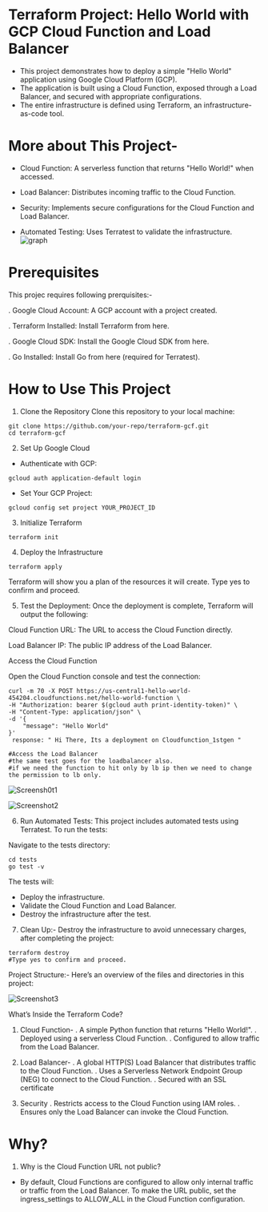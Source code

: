 # Terraform Project: Hello World with GCP Cloud Function and Load Balancer
- This project demonstrates how to deploy a simple "Hello World" application using Google Cloud Platform (GCP). 
- The application is built using a Cloud Function, exposed through a Load Balancer, and secured with appropriate configurations. 
- The entire infrastructure is defined using Terraform, an infrastructure-as-code tool.

# More about This Project-
- Cloud Function: A serverless function that returns "Hello World!" when accessed.

- Load Balancer: Distributes incoming traffic to the Cloud Function.

- Security: Implements secure configurations for the Cloud Function and Load Balancer.

- Automated Testing: Uses Terratest to validate the infrastructure.
![graph](https://github.com/user-attachments/assets/6f99c9cd-596f-4f75-a1ec-c7078e94c179)


# Prerequisites
This projec requires following prerquisites:-

. Google Cloud Account: A GCP account with a project created.

. Terraform Installed: Install Terraform from here.

. Google Cloud SDK: Install the Google Cloud SDK from here.

. Go Installed: Install Go from here (required for Terratest).

# How to Use This Project
1. Clone the Repository
Clone this repository to your local machine:
```
git clone https://github.com/your-repo/terraform-gcf.git
cd terraform-gcf
```
2. Set Up Google Cloud
- Authenticate with GCP:
```
gcloud auth application-default login
```

- Set Your GCP Project:
```
gcloud config set project YOUR_PROJECT_ID
```

3. Initialize Terraform
```
terraform init
```
4. Deploy the Infrastructure
```
terraform apply
```
Terraform will show you a plan of the resources it will create. Type yes to confirm and proceed.

5. Test the Deployment:
Once the deployment is complete, Terraform will output the following:

Cloud Function URL: The URL to access the Cloud Function directly.

Load Balancer IP: The public IP address of the Load Balancer.

Access the Cloud Function

Open the Cloud Function console and test the connection:
```
curl -m 70 -X POST https://us-central1-hello-world-454204.cloudfunctions.net/hello-world-function \
-H "Authorization: bearer $(gcloud auth print-identity-token)" \
-H "Content-Type: application/json" \
-d '{
    "message": "Hello World"
}'
 response: " Hi There, Its a deployment on Cloudfunction_1stgen "

#Access the Load Balancer
#the same test goes for the loadbalancer also.
#if we need the function to hit only by lb ip then we need to change the permission to lb only.

```
![Screensh0t1](https://github.com/user-attachments/assets/e90aa82b-50e2-4404-b38e-d642f6f185cb)

![Screenshot2](https://github.com/user-attachments/assets/4fb7f8f9-6068-4ca8-9dc3-02b4462cf77a)

6. Run Automated Tests:
This project includes automated tests using Terratest. To run the tests:

Navigate to the tests directory:

```
cd tests
go test -v
```
The tests will:

- Deploy the infrastructure.
- Validate the Cloud Function and Load Balancer.
- Destroy the infrastructure after the test.

7. Clean Up:-
Destroy the infrastructure to avoid unnecessary charges, after completing the project:
```
terraform destroy
#Type yes to confirm and proceed.
```

Project Structure:-
Here’s an overview of the files and directories in this project:


![Screenshot3](https://github.com/user-attachments/assets/b9da7b2a-3322-487d-8984-061cf92925cd)

What’s Inside the Terraform Code?
1. Cloud Function-
   . A simple Python function that returns "Hello World!".
   . Deployed using a serverless Cloud Function.
   . Configured to allow traffic from the Load Balancer.


2. Load Balancer-
   . A global HTTP(S) Load Balancer that distributes traffic to the Cloud Function.
   . Uses a Serverless Network Endpoint Group (NEG) to connect to the Cloud Function.
   . Secured with an SSL certificate

3. Security
   . Restricts access to the Cloud Function using IAM roles.
   . Ensures only the Load Balancer can invoke the Cloud Function.

# Why?
1. Why is the Cloud Function URL not public?
   
- By default, Cloud Functions are configured to allow only internal traffic or traffic from the Load Balancer.
  To make the URL public, set the ingress_settings to ALLOW_ALL in the Cloud Function configuration.




